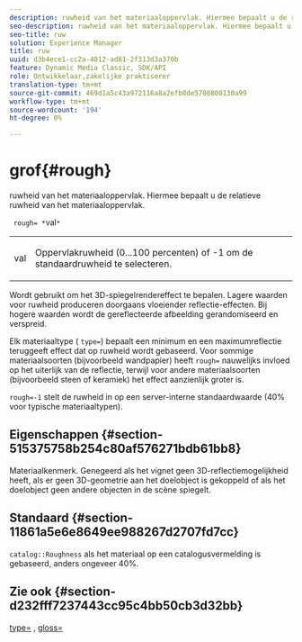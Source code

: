 ```yaml
---
description: ruwheid van het materiaaloppervlak. Hiermee bepaalt u de relatieve ruwheid van het materiaaloppervlak.
seo-description: ruwheid van het materiaaloppervlak. Hiermee bepaalt u de relatieve ruwheid van het materiaaloppervlak.
seo-title: ruw
solution: Experience Manager
title: ruw
uuid: d3b4ece1-cc2a-4012-ad81-2f313d3a370b
feature: Dynamic Media Classic, SDK/API
role: Ontwikkelaar,zakelijke praktiserer
translation-type: tm+mt
source-git-commit: 469d1a5c43a972116a8a2efb0de5708800130a99
workflow-type: tm+mt
source-wordcount: '194'
ht-degree: 0%

---
```



# grof{#rough}

ruwheid van het materiaaloppervlak. Hiermee bepaalt u de relatieve ruwheid van het materiaaloppervlak.

` rough= *`val`*`

<table id="simpletable_432E33EC87144AC7A2A8D9406F862708"> 
 <tr class="strow"> 
  <td class="stentry"> <p> <span class="varname"> val  </span> </p> </td> 
  <td class="stentry"> <p>Oppervlakruwheid (0...100 percenten) of -1 om de standaardruwheid te selecteren. </p> </td> 
 </tr> 
</table>

Wordt gebruikt om het 3D-spiegelrendereffect te bepalen. Lagere waarden voor ruwheid produceren doorgaans vloeiender reflectie-effecten. Bij hogere waarden wordt de gereflecteerde afbeelding gerandomiseerd en verspreid.

Elk materiaaltype ( `type=`) bepaalt een minimum en een maximumreflectie teruggeeft effect dat op ruwheid wordt gebaseerd. Voor sommige materiaalsoorten (bijvoorbeeld wandpapier) heeft `rough=` nauwelijks invloed op het uiterlijk van de reflectie, terwijl voor andere materiaalsoorten (bijvoorbeeld steen of keramiek) het effect aanzienlijk groter is.

`rough=-1` stelt de ruwheid in op een server-interne standaardwaarde (40% voor typische materiaaltypen).

## Eigenschappen {#section-515375758b254c80af576271bdb61bb8}

Materiaalkenmerk. Genegeerd als het vignet geen 3D-reflectiemogelijkheid heeft, als er geen 3D-geometrie aan het doelobject is gekoppeld of als het doelobject geen andere objecten in de scène spiegelt.

## Standaard {#section-11861a5e6e8649ee988267d2707fd7cc}

`catalog::Roughness` als het materiaal op een catalogusvermelding is gebaseerd, anders ongeveer 40%.

## Zie ook {#section-d232fff7237443cc95c4bb50cb3d32bb}

[type=](../../../../../ir-api/http-protocol/image-rendering-api-ref/c-ir-http-protocol-ref/c-ir-http-protocol-command-reference/r-ir-http-type.md#reference-128c7de89e2d46838019b560f3f84a35) ,  [gloss=](../../../../../ir-api/http-protocol/image-rendering-api-ref/c-ir-http-protocol-ref/c-ir-http-protocol-command-reference/r-ir-http-gloss.md#reference-325aef2ee51e4e1584a06047427340ca)

